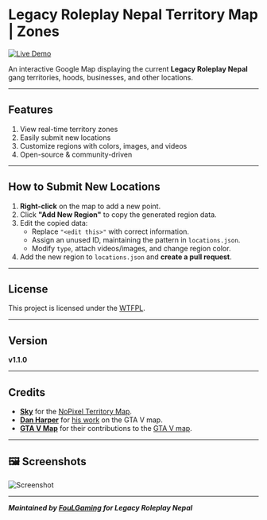 # Legacy Roleplay Nepal Territory Map | Zones

[![Live Demo](https://img.shields.io/badge/Live-Demo-blue?style=for-the-badge)](https://npxfoulgaming.github.io/legacyrpnepalGangMap/)

An interactive Google Map displaying the current **Legacy Roleplay Nepal** gang territories, hoods, businesses, and other locations.

---

## Features
1. View real-time territory zones <br>
2. Easily submit new locations <br>
3. Customize regions with colors, images, and videos <br>
4. Open-source & community-driven

---

## How to Submit New Locations
1. **Right-click** on the map to add a new point.
2. Click **"Add New Region"** to copy the generated region data.
3. Edit the copied data:
   - Replace `"<edit this>"` with correct information.
   - Assign an unused ID, maintaining the pattern in `locations.json`.
   - Modify `type`, attach videos/images, and change region color.
4. Add the new region to `locations.json` and **create a pull request**.

---

## License
This project is licensed under the [WTFPL](LICENSE).

---

## Version
**v1.1.0**

---

## Credits
- **[Sky](https://github.com/skyrossm)** for the [NoPixel Territory Map](http://github.com/skyrossm/np-gangmap).
- **[Dan Harper](https://github.com/danharper/)** for [his work](https://github.com/danharper/GTAV) on the GTA V map.
- **[GTA V Map](https://github.com/gta5-map)** for their contributions to the [GTA V map](https://github.com/gta5-map/gta5-map.github.io).

---

## 🖼️ Screenshots
![Screenshot](https://i.ibb.co/CKxpF51L/image.png)

---

***Maintained by [FouLGaming](https://npxfoulgaming.github.io/foulgaming/) for Legacy Roleplay Nepal***
